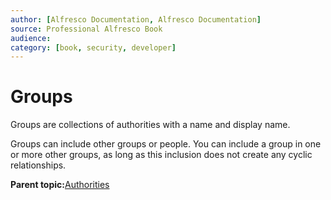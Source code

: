 ```yaml
---
author: [Alfresco Documentation, Alfresco Documentation]
source: Professional Alfresco Book
audience: 
category: [book, security, developer]
---
```


# Groups

Groups are collections of authorities with a name and display name.

Groups can include other groups or people. You can include a group in one or more other groups, as long as this inclusion does not create any cyclic relationships.

**Parent topic:**[Authorities](../concepts/secur-authorities.md)


